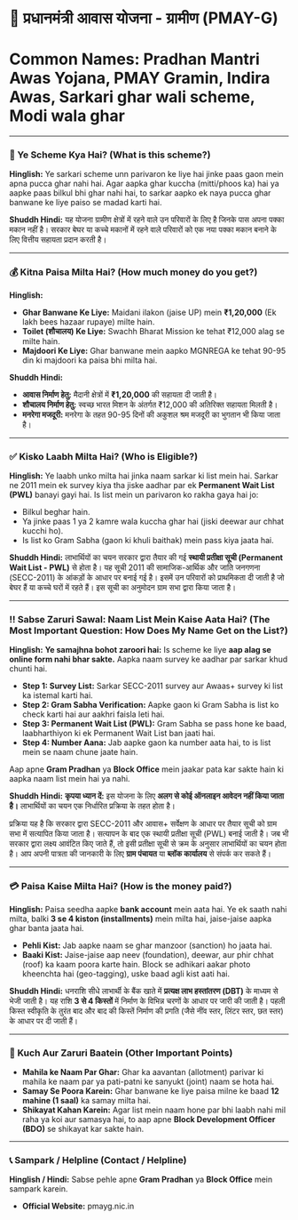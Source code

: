 # 🏡 प्रधानमंत्री आवास योजना - ग्रामीण (PMAY-G)
# Common Names: Pradhan Mantri Awas Yojana, PMAY Gramin, Indira Awas, Sarkari ghar wali scheme, Modi wala ghar

---

### 🤔 Ye Scheme Kya Hai? (What is this scheme?)

**Hinglish:**
Ye sarkari scheme unn parivaron ke liye hai jinke paas gaon mein apna pucca ghar nahi hai. Agar aapka ghar kuccha (mitti/phoos ka) hai ya aapke paas bilkul bhi ghar nahi hai, to sarkar aapko ek naya pucca ghar banwane ke liye paiso se madad karti hai.

**Shuddh Hindi:**
यह योजना ग्रामीण क्षेत्रों में रहने वाले उन परिवारों के लिए है जिनके पास अपना पक्का मकान नहीं है। सरकार बेघर या कच्चे मकानों में रहने वाले परिवारों को एक नया पक्का मकान बनाने के लिए वित्तीय सहायता प्रदान करती है।

---

### 💰 Kitna Paisa Milta Hai? (How much money do you get?)

**Hinglish:**
*   **Ghar Banwane Ke Liye:** Maidani ilakon (jaise UP) mein **₹1,20,000** (Ek lakh bees hazaar rupaye) milte hain.
*   **Toilet (शौचालय) Ke Liye:** Swachh Bharat Mission ke tehat ₹12,000 alag se milte hain.
*   **Majdoori Ke Liye:** Ghar banwane mein aapko MGNREGA ke tehat 90-95 din ki majdoori ka paisa bhi milta hai.

**Shuddh Hindi:**
*   **आवास निर्माण हेतु:** मैदानी क्षेत्रों में **₹1,20,000** की सहायता दी जाती है।
*   **शौचालय निर्माण हेतु:** स्वच्छ भारत मिशन के अंतर्गत ₹12,000 की अतिरिक्त सहायता मिलती है।
*   **मनरेगा मजदूरी:** मनरेगा के तहत 90-95 दिनों की अकुशल श्रम मजदूरी का भुगतान भी किया जाता है।

---

### ✅ Kisko Laabh Milta Hai? (Who is Eligible?)

**Hinglish:**
Ye laabh unko milta hai jinka naam sarkar ki list mein hai. Sarkar ne 2011 mein ek survey kiya tha jiske aadhar par ek **Permanent Wait List (PWL)** banayi gayi hai. Is list mein un parivaron ko rakha gaya hai jo:
*   Bilkul beghar hain.
*   Ya jinke paas 1 ya 2 kamre wala kuccha ghar hai (jiski deewar aur chhat kucchi ho).
*   Is list ko Gram Sabha (gaon ki khuli baithak) mein pass kiya jaata hai.

**Shuddh Hindi:**
लाभार्थियों का चयन सरकार द्वारा तैयार की गई **स्थायी प्रतीक्षा सूची (Permanent Wait List - PWL)** से होता है। यह सूची 2011 की सामाजिक-आर्थिक और जाति जनगणना (SECC-2011) के आंकड़ों के आधार पर बनाई गई है। इसमें उन परिवारों को प्राथमिकता दी जाती है जो बेघर हैं या कच्चे घरों में रहते हैं। इस सूची का अनुमोदन ग्राम सभा द्वारा किया जाता है।

---

### ‼️ Sabse Zaruri Sawal: Naam List Mein Kaise Aata Hai? (The Most Important Question: How Does My Name Get on the List?)

**Hinglish:**
**Ye samajhna bohot zaroori hai:** Is scheme ke liye **aap alag se online form nahi bhar sakte.** Aapka naam survey ke aadhar par sarkar khud chunti hai.

*   **Step 1: Survey List:** Sarkar SECC-2011 survey aur Awaas+ survey ki list ka istemal karti hai.
*   **Step 2: Gram Sabha Verification:** Aapke gaon ki Gram Sabha is list ko check karti hai aur aakhri faisla leti hai.
*   **Step 3: Permanent Wait List (PWL):** Gram Sabha se pass hone ke baad, laabharthiyon ki ek Permanent Wait List ban jaati hai.
*   **Step 4: Number Aana:** Jab aapke gaon ka number aata hai, to is list mein se naam chune jaate hain.

Aap apne **Gram Pradhan** ya **Block Office** mein jaakar pata kar sakte hain ki aapka naam list mein hai ya nahi.

**Shuddh Hindi:**
**कृपया ध्यान दें:** इस योजना के लिए **अलग से कोई ऑनलाइन आवेदन नहीं किया जाता है।** लाभार्थियों का चयन एक निर्धारित प्रक्रिया के तहत होता है।

प्रक्रिया यह है कि सरकार द्वारा SECC-2011 और आवास+ सर्वेक्षण के आधार पर तैयार सूची को ग्राम सभा में सत्यापित किया जाता है। सत्यापन के बाद एक स्थायी प्रतीक्षा सूची (PWL) बनाई जाती है। जब भी सरकार द्वारा लक्ष्य आवंटित किए जाते हैं, तो इसी प्रतीक्षा सूची से क्रम के अनुसार लाभार्थियों का चयन होता है। आप अपनी पात्रता की जानकारी के लिए **ग्राम पंचायत** या **ब्लॉक कार्यालय** से संपर्क कर सकते हैं।

---

### 💳 Paisa Kaise Milta Hai? (How is the money paid?)

**Hinglish:**
Paisa seedha aapke **bank account** mein aata hai. Ye ek saath nahi milta, balki **3 se 4 kiston (installments)** mein milta hai, jaise-jaise aapka ghar banta jaata hai.

*   **Pehli Kist:** Jab aapke naam se ghar manzoor (sanction) ho jaata hai.
*   **Baaki Kist:** Jaise-jaise aap neev (foundation), deewar, aur phir chhat (roof) ka kaam poora karte hain. Block se
    adhikari aakar photo kheenchta hai (geo-tagging), uske baad agli kist aati hai.

**Shuddh Hindi:**
धनराशि सीधे लाभार्थी के बैंक खाते में **प्रत्यक्ष लाभ हस्तांतरण (DBT)** के माध्यम से भेजी जाती है। यह राशि **3 से 4 किस्तों** में निर्माण के विभिन्न चरणों के आधार पर जारी की जाती है। पहली किस्त स्वीकृति के तुरंत बाद और बाद की किस्तें निर्माण की प्रगति (जैसे नींव स्तर, लिंटर स्तर, छत स्तर) के आधार पर दी जाती हैं।

---

### 📝 Kuch Aur Zaruri Baatein (Other Important Points)

*   **Mahila ke Naam Par Ghar:** Ghar ka aavantan (allotment) parivar ki mahila ke naam par ya pati-patni ke sanyukt (joint) naam se hota hai.
*   **Samay Se Poora Karein:** Ghar banwane ke liye paisa milne ke baad **12 mahine (1 saal)** ka samay milta hai.
*   **Shikayat Kahan Karein:** Agar list mein naam hone par bhi laabh nahi mil raha ya koi aur samasya hai, to aap apne **Block Development Officer (BDO)** se shikayat kar sakte hain.

---

### 📞 Sampark / Helpline (Contact / Helpline)

**Hinglish / Hindi:**
Sabse pehle apne **Gram Pradhan** ya **Block Office** mein sampark karein.
*   **Official Website:** pmayg.nic.in